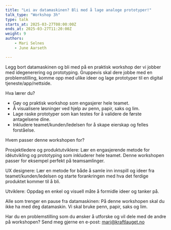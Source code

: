 ```yaml
---
title: "Lei av datamaskinen? Bli med å lage analoge prototyper!"
talk_type: "Workshop 3h"
type: talk
starts_at: 2025-03-27T08:00:00Z
ends_at: 2025-03-27T11:20:00Z
weight: 9
authors:
    - Mari Selnes
    - June Aarseth

---
```

Legg bort datamaskinen og bli med på en praktisk workshop der vi jobber med idegenerering og prototyping. Gruppevis skal dere jobbe med en problemstilling, komme opp med ulike ideer og lage prototyper til en digital tjeneste/app/nettside. 

Hva lærer du?
- Gøy og praktisk workshop som engasjerer hele teamet.
- Å visualisere løsninger ved hjelp av penn, papir, saks og lim.
- Lage raske prototyper som kan testes for å validere de første antagelsene dine.
- Inkludere teamet/kunden/ledelsen for å skape eierskap og felles forståelse.


Hvem passer denne workshopen for? 

Prosjektledere og produktutviklere:
Lær en engasjerende metode for idéutvikling og prototyping som inkluderer hele teamet. Denne workshopen passer for eksempel perfekt på teamsamlinger.

UX designere:
Lær en metode for både å samle inn innspill og ideer fra teamet/kunden/ledelsen og starte forankringen med hva det ferdige produktet kommer til å bli.

Utviklere:
Oppdag en enkel og visuell måte å formidle ideer og tanker på.

Alle som trenger en pause fra datamaskinen:
På denne workshopen skal du ikke ha med deg datamaskin. Vi skal bruke penn, papir, saks og lim.

Har du en problemstilling som du ønsker å utforske og vil dele med de andre på workshopen? Send meg gjerne en e-post: mari@kraftlauget.no
